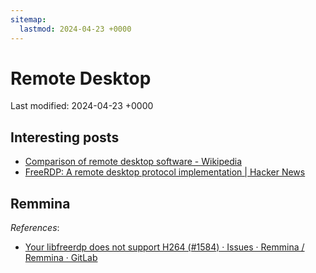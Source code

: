 ```yaml
---
sitemap:
  lastmod: 2024-04-23 +0000
---
```


# Remote Desktop

Last modified: 2024-04-23 +0000

## Interesting posts

- [Comparison of remote desktop software - Wikipedia](https://en.wikipedia.org/wiki/Comparison_of_remote_desktop_software)
- [FreeRDP: A remote desktop protocol implementation \| Hacker News](https://news.ycombinator.com/item?id=37688887)

## Remmina

*References*:

- [Your libfreerdp does not support H264 (#1584) · Issues · Remmina / Remmina · GitLab](https://gitlab.com/Remmina/Remmina/-/issues/1584)
